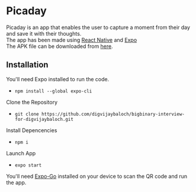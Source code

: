 # Picaday

Picaday is an app that enables the user to capture a moment from their day and save it with their thoughts.  
The app has been made using [React Native](https://reactnative.dev/) and [Expo](https://docs.expo.io/)  
The APK file can be downloaded from [here](https://drive.google.com/file/d/17YGHbk1prbD3KrAHXLLiBNoh7G9BsI-U/view?usp=sharing).

## Installation

You'll need Expo installed to run the code.  
- ```npm install --global expo-cli ```  

Clone the Repository
- ```git clone https://github.com/digvijaybaloch/bigbinary-interview-for-digvijaybaloch.git ```

Install Depencencies
- ``` npm i ```

Launch App
- ``` expo start ```

You'll need [Expo-Go](https://play.google.com/store/apps/details?id=host.exp.exponent&hl=en_IN&gl=US) installed on your device to scan the QR code and run the app.
